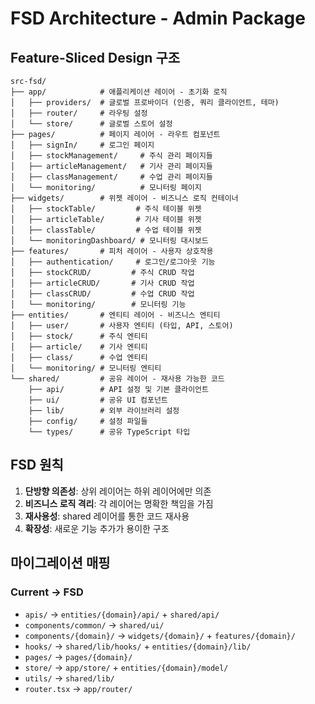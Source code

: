 # FSD Architecture - Admin Package

## Feature-Sliced Design 구조

```
src-fsd/
├── app/            # 애플리케이션 레이어 - 초기화 로직
│   ├── providers/  # 글로벌 프로바이더 (인증, 쿼리 클라이언트, 테마)
│   ├── router/     # 라우팅 설정
│   └── store/      # 글로벌 스토어 설정
├── pages/          # 페이지 레이어 - 라우트 컴포넌트
│   ├── signIn/     # 로그인 페이지
│   ├── stockManagement/     # 주식 관리 페이지들
│   ├── articleManagement/   # 기사 관리 페이지들
│   ├── classManagement/     # 수업 관리 페이지들
│   └── monitoring/          # 모니터링 페이지
├── widgets/        # 위젯 레이어 - 비즈니스 로직 컨테이너
│   ├── stockTable/         # 주식 테이블 위젯
│   ├── articleTable/       # 기사 테이블 위젯
│   ├── classTable/         # 수업 테이블 위젯
│   └── monitoringDashboard/ # 모니터링 대시보드
├── features/       # 피처 레이어 - 사용자 상호작용
│   ├── authentication/     # 로그인/로그아웃 기능
│   ├── stockCRUD/         # 주식 CRUD 작업
│   ├── articleCRUD/       # 기사 CRUD 작업
│   ├── classCRUD/         # 수업 CRUD 작업
│   └── monitoring/        # 모니터링 기능
├── entities/       # 엔티티 레이어 - 비즈니스 엔티티
│   ├── user/       # 사용자 엔티티 (타입, API, 스토어)
│   ├── stock/      # 주식 엔티티
│   ├── article/    # 기사 엔티티
│   ├── class/      # 수업 엔티티
│   └── monitoring/ # 모니터링 엔티티
└── shared/         # 공유 레이어 - 재사용 가능한 코드
    ├── api/        # API 설정 및 기본 클라이언트
    ├── ui/         # 공유 UI 컴포넌트
    ├── lib/        # 외부 라이브러리 설정
    ├── config/     # 설정 파일들
    └── types/      # 공유 TypeScript 타입
```

## FSD 원칙

1. **단방향 의존성**: 상위 레이어는 하위 레이어에만 의존
2. **비즈니스 로직 격리**: 각 레이어는 명확한 책임을 가짐
3. **재사용성**: shared 레이어를 통한 코드 재사용
4. **확장성**: 새로운 기능 추가가 용이한 구조

## 마이그레이션 매핑

### Current → FSD
- `apis/` → `entities/{domain}/api/` + `shared/api/`
- `components/common/` → `shared/ui/`
- `components/{domain}/` → `widgets/{domain}/` + `features/{domain}/`
- `hooks/` → `shared/lib/hooks/` + `entities/{domain}/lib/`
- `pages/` → `pages/{domain}/`
- `store/` → `app/store/` + `entities/{domain}/model/`
- `utils/` → `shared/lib/`
- `router.tsx` → `app/router/`